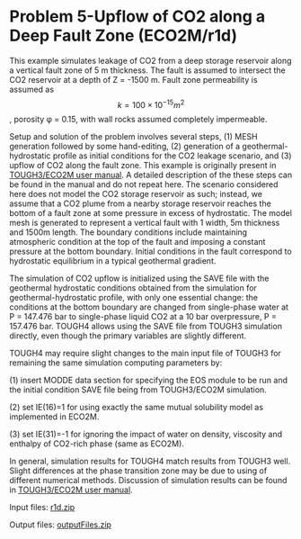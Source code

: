 # Problem 5-Upflow of CO2 along a Deep Fault Zone (ECO2M/r1d)

This example simulates leakage of CO2 from a deep storage reservoir along a vertical fault zone of 5 m thickness. The fault is assumed to intersect the CO2 reservoir at a depth of Z = -1500 m. Fault zone permeability is assumed as $$k=100 \times 10^{-15} m^2$$, porosity φ = 0.15, with wall rocks assumed completely impermeable.&#x20;

Setup and solution of the problem involves several steps, (1) MESH generation followed by some hand-editing, (2) generation of a geothermal-hydrostatic profile as initial conditions for the CO2 leakage scenario, and (3) upflow of CO2 along the fault zone. This example is originally present in [TOUGH3/ECO2M user manual](https://tough.lbl.gov/assets/docs/TOUGH2-ECO2M_Users_Guide.pdf). A detailed description of the these steps can be found in the manual and do not repeat here. The scenario considered here does not model the CO2 storage reservoir as such; instead, we assume that a CO2 plume from a nearby storage reservoir reaches the bottom of a fault zone at some pressure in excess of hydrostatic. The model mesh is generated to represent a vertical fault with 1  width, 5m thickness and 1500m length. The boundary  conditions include maintaining atmospheric condition at the top of the fault and imposing a constant pressure at the bottom boundary. Initial conditions in the fault correspond to hydrostatic equilibrium in a typical geothermal gradient.&#x20;

The simulation of CO2 upflow is initialized using the SAVE file with the geothermal hydrostatic conditions obtained from the simulation for geothermal-hydrostatic profile, with only one essential change: the conditions at the bottom boundary are changed from single-phase water at P = 147.476 bar to single-phase liquid CO2 at a 10 bar overpressure, P = 157.476 bar. TOUGH4 allows using the SAVE file from TOUGH3 simulation directly, even though the primary variables are slightly different. &#x20;

TOUGH4 may require slight changes to the main input file of TOUGH3 for remaining the same simulation computing parameters by:

(1) insert MODDE data section for specifying the EOS module to be run and the initial condition SAVE file being from TOUGH3/ECO2M simulation.&#x20;

(2) set IE(16)=1 for using exactly the same mutual solubility model as implemented in ECO2M.

(3) set IE(31)=-1 for ignoring the impact of water on density, viscosity and enthalpy of CO2-rich phase (same as ECO2M).

In general, simulation results for TOUGH4 match results from TOUGH3 well. Slight differences at the phase transition zone may be due to using of different numerical methods.  Discussion of simulation results can be found in [TOUGH3/ECO2M user manual](https://tough.lbl.gov/assets/docs/TOUGH2-ECO2M_Users_Guide.pdf).



Input files:                [r1d.zip](https://drive.google.com/file/d/1BgBhK6LjWgXol8YspEM9B0TkXr7ATXHX/view?usp=sharing)

Output files:            [outputFiles.zip](https://drive.google.com/file/d/10qrF5qOBjvymNQ4m3krtZdQKeO9ZE7XZ/view?usp=sharing)
